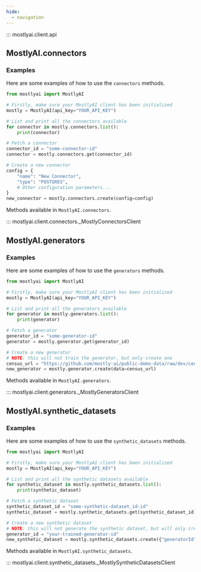 ```yaml
---
hide:
  - navigation
---
```


::: mostlyai.client.api

## MostlyAI.connectors

### Examples

Here are some examples of how to use the `connectors` methods.

```python
from mostlyai import MostlyAI

# Firstly, make sure your MostlyAI client has been initialized
mostly = MostlyAI(api_key="YOUR_API_KEY")

# List and print all the connectors available
for connector in mostly.connectors.list():
    print(connector)

# Fetch a connector
connector_id = "some-connector-id"
connector = mostly.connectors.get(connector_id)

# Create a new connector
config = {
    "name": "New Connector",
    "type": "POSTGRES",
    # Other configuration parameters...
}
new_connector = mostly.connectors.create(config=config)
```

Methods available in `MostlyAI.connectors`.

::: mostlyai.client.connectors._MostlyConnectorsClient

## MostlyAI.generators

### Examples

Here are some examples of how to use the `generators` methods.

```python
from mostlyai import MostlyAI

# Firstly, make sure your MostlyAI client has been initialized
mostly = MostlyAI(api_key="YOUR_API_KEY")

# List and print all the generators available
for generator in mostly.generators.list():
    print(generator)

# Fetch a generator
generator_id = "some-generator-id"
generator = mostly.generator.get(generator_id)

# Create a new generator
# NOTE: this will not train the generator, but only create one
census_url = "https://github.com/mostly-ai/public-demo-data/raw/dev/census/census.csv.gz"
new_generator = mostly.generator.create(data=census_url)
```

Methods available in `MostlyAI.generators`.

::: mostlyai.client.generators._MostlyGeneratorsClient

## MostlyAI.synthetic_datasets

### Examples

Here are some examples of how to use the `synthetic_datasets` methods.

```python
from mostlyai import MostlyAI

# Firstly, make sure your MostlyAI client has been initialized
mostly = MostlyAI(api_key="YOUR_API_KEY")

# List and print all the synthetic datasets available
for synthetic_dataset in mostly.synthetic_datasets.list():
    print(synthetic_dataset)

# Fetch a synthetic dataset
synthetic_dataset_id = "some-synthetic-dataset_id-id"
synthetic_dataset = mostly.synthetic_datasets.get(synthetic_dataset_id)

# Create a new synthetic dataset
# NOTE: this will not generate the synthetic dataset, but will only create the corresponding job for it
generator_id = "your-trained-generator-id"
new_synthetic_dataset = mostly.synthetic_datasets.create({"generatorId": generator_id})
```

Methods available in `MostlyAI.synthetic_datasets`.

::: mostlyai.client.synthetic_datasets._MostlySyntheticDatasetsClient
